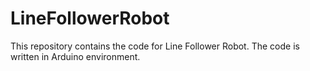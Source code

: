 # LineFollowerRobot
This repository contains the code for Line Follower Robot. The code is written in Arduino environment.
